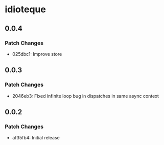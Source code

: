 # idioteque

## 0.0.4

### Patch Changes

- 025dbc1: Improve store

## 0.0.3

### Patch Changes

- 2046eb3: Fixed infinite loop bug in dispatches in same async context

## 0.0.2

### Patch Changes

- af35fb4: Initial release
